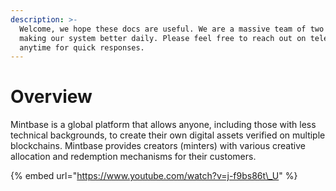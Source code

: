 ```yaml
---
description: >-
  Welcome, we hope these docs are useful. We are a massive team of two and are
  making our system better daily. Please feel free to reach out on telegram
  anytime for quick responses.
---
```


# Overview

Mintbase is a global platform that allows anyone, including those with less technical backgrounds, to create their own digital assets verified on multiple blockchains. Mintbase provides creators \(minters\) with various creative allocation and redemption mechanisms for their customers.

{% embed url="https://www.youtube.com/watch?v=j-f9bs86t\_U" %}



